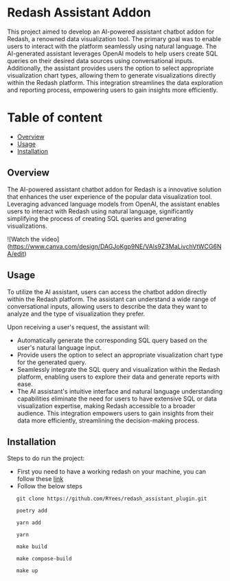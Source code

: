 # Redash Assistant Addon
This project aimed to develop an AI-powered assistant chatbot addon for Redash, a renowned data visualization tool. The primary goal was to enable users to interact with the platform seamlessly using natural language. The AI-generated assistant leverages OpenAI models to help users create SQL queries on their desired data sources using conversational inputs. Additionally, the assistant provides users the option to select appropriate visualization chart types, allowing them to generate visualizations directly within the Redash platform. This integration streamlines the data exploration and reporting process, empowering users to gain insights more efficiently.


# Table of content
* [Overview](#overview)
* [Usage](#usage)
* [Installation](#installation)

## Overview
The AI-powered assistant chatbot addon for Redash is a innovative solution that enhances the user experience of the popular data visualization tool. Leveraging advanced language models from OpenAI, the assistant enables users to interact with Redash using natural language, significantly simplifying the process of creating SQL queries and generating visualizations.

![Watch the video]
(https://www.canva.com/design/DAGJoKgp9NE/VAls9Z3MaLivchVtWCG6NA/edit)

## Usage
To utilize the AI assistant, users can access the chatbot addon directly within the Redash platform. The assistant can understand a wide range of conversational inputs, allowing users to describe the data they want to analyze and the type of visualization they prefer.

Upon receiving a user's request, the assistant will:

* Automatically generate the corresponding SQL query based on the user's natural language input.
* Provide users the option to select an appropriate visualization chart type for the generated query.
* Seamlessly integrate the SQL query and visualization within the Redash platform, enabling users to explore their data and generate reports with ease.
* The AI assistant's intuitive interface and natural language understanding capabilities eliminate the need for users to have extensive SQL or data visualization expertise, making Redash accessible to a broader audience. This integration empowers users to gain insights from their data more efficiently, streamlining the decision-making process.

## Installation
Steps to do run the project:
* First you need to have a working redash on your machine, you can follow these [link](https://github.com/getredash/redash/wiki/Local-development-setup)
* Follow the below steps
``` 
   git clone https://github.com/RYees/redash_assistant_plugin.git
```
```      
   poetry add
```
```
   yarn add
```
```
   yarn
```
```
   make build
```
```
   make compose-build
```
```
   make up
```
